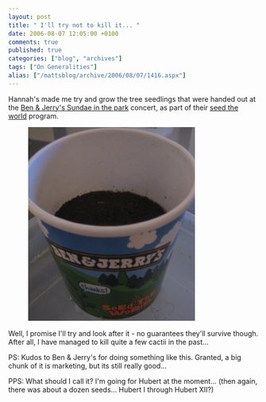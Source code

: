 ```yaml
---
layout: post
title: " I'll try not to kill it... "
date: 2006-08-07 12:05:00 +0100
comments: true
published: true
categories: ["blog", "archives"]
tags: ["On Generalities"]
alias: ["/mattsblog/archive/2006/08/07/1416.aspx"]
---
```

<!-- more -->

<P>Hannah's made me try and grow the tree seedlings that were handed out at the <A href="http://www.benjerry.co.uk/sundae">Ben &amp; Jerry's Sundae in the park</A> concert, as part of their <A href="http://www.benjerry.co.uk/seedtheworld/?mtklink=seedtheworld">seed the world</A> program.</P>
<figure>
  <IMG alt="Ben &amp; Jerry" src="/images/benandjerrysseedtheworld.jpg">
</figure>
<P>Well, I promise I'll try and look after it - no guarantees they'll survive though. After all, I have managed to kill quite a few cactii in the past...</P>
<P>PS: Kudos to Ben &amp; Jerry's for doing something like this. Granted, a big chunk of it is marketing, but its still really good...</P>
<P>PPS: What should I call it? I'm going for Hubert at the moment... (then again, there was about a dozen seeds... Hubert I through Hubert XII?)</P>
